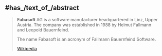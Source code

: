 

## #has_/text_of_/abstract 

> **Fabasoft** AG is a software manufacturer headquartered in Linz, Upper Austria. 
> The company was established in 1988 by Helmut Fallmann and Leopold Bauernfeind.
>
> The name Fabasoft is an acronym of Fallmann Bauernfeind Software.
>
> [Wikipedia](https://en.wikipedia.org/wiki/Fabasoft) 




